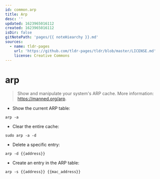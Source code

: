 ```yaml
---
id: common.arp
title: Arp
desc: ''
updated: 1623965016112
created: 1623965016112
isDir: false
gitNotePath: 'pages/{{ noteHiearchy }}.md'
sources:
  - name: tldr-pages
    url: 'https://github.com/tldr-pages/tldr/blob/master/LICENSE.md'
    license: Creative Commons
---
```

# arp

> Show and manipulate your system's ARP cache.
> More information: <https://manned.org/arp>.

- Show the current ARP table:

`arp -a`

- Clear the entire cache:

`sudo arp -a -d`

- Delete a specific entry:

`arp -d {{address}}`

- Create an entry in the ARP table:

`arp -s {{address}} {{mac_address}}`

